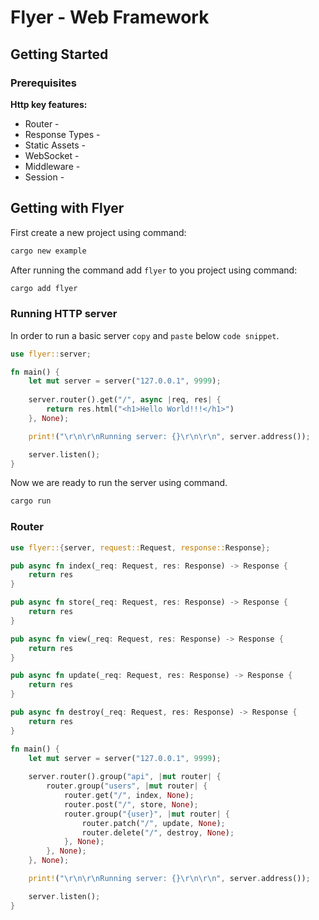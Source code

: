 # Flyer - Web Framework

## Getting Started

### Prerequisites

**Http key features:**

- Router         - 
- Response Types -
- Static Assets  -
- WebSocket      -
- Middleware     -
- Session        -


## Getting with Flyer

First create a new project using command:

```sh
cargo new example
```

After running the command add `flyer` to you project using command:

```sh
cargo add flyer
```

### Running HTTP server

In order to run a basic server `copy` and `paste` below `code snippet`.

```rs
use flyer::server;

fn main() {
    let mut server = server("127.0.0.1", 9999);
    
    server.router().get("/", async |req, res| {
        return res.html("<h1>Hello World!!!</h1>")
    }, None);

    print!("\r\n\r\nRunning server: {}\r\n\r\n", server.address());

    server.listen();
}
```

Now we are ready to run the server using command.

```sh
cargo run
```

### Router

```rs
use flyer::{server, request::Request, response::Response};

pub async fn index(_req: Request, res: Response) -> Response {
    return res
}

pub async fn store(_req: Request, res: Response) -> Response {
    return res
}

pub async fn view(_req: Request, res: Response) -> Response {
    return res
}

pub async fn update(_req: Request, res: Response) -> Response {
    return res
}

pub async fn destroy(_req: Request, res: Response) -> Response {
    return res
}

fn main() {
    let mut server = server("127.0.0.1", 9999);
    
    server.router().group("api", |mut router| {
        router.group("users", |mut router| {
            router.get("/", index, None);
            router.post("/", store, None);
            router.group("{user}", |mut router| {
                router.patch("/", update, None);
                router.delete("/", destroy, None);
            }, None);
        }, None);
    }, None);

    print!("\r\n\r\nRunning server: {}\r\n\r\n", server.address());

    server.listen();
}
```